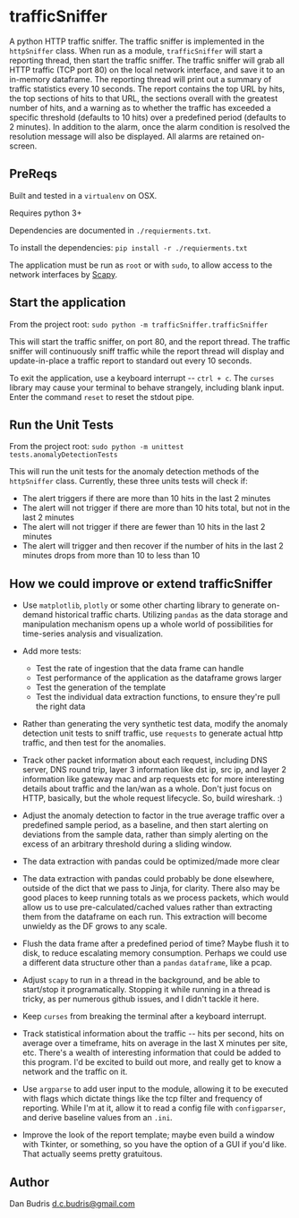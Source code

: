 # trafficSniffer
A python HTTP traffic sniffer. The traffic sniffer is implemented in the `httpSniffer` class.  When run as a module, `trafficSniffer` will start a reporting thread, then start the traffic sniffer.  The traffic sniffer will grab all HTTP traffic (TCP port 80) on the local network interface, and save it to an in-memory dataframe.  The reporting thread will print out a summary of traffic statistics every 10 seconds.  The report contains the top URL by hits, the top sections of hits to that URL, the sections overall with the greatest number of hits, and a warning as to whether the traffic has exceeded a specific threshold (defaults to 10 hits) over a predefined period (defaults to 2 minutes).  In addition to the alarm, once the alarm condition is resolved the resolution message will also be displayed.  All alarms are retained on-screen.

## PreReqs
Built and tested in a `virtualenv` on OSX.

Requires python 3+

Dependencies are documented in `./requierments.txt`.

To install the dependencies:
`pip install -r ./requierments.txt`

The application must be run as `root` or with `sudo`, to allow access to the network interfaces by [Scapy](https://scapy.net/).

## Start the application
From the project root: `sudo python -m trafficSniffer.trafficSniffer`

This will start the traffic sniffer, on port 80, and the report thread.  The traffic sniffer will continuously sniff traffic while the report thread will display and update-in-place a traffic report to standard out every 10 seconds.

To exit the application, use a keyboard interrupt -- `ctrl + c`.  The `curses` library may cause your terminal to behave strangely, including blank input.  Enter the command `reset` to reset the stdout pipe.

## Run the Unit Tests
From the project root: `sudo python -m unittest tests.anomalyDetectionTests`

This will run the unit tests for the anomaly detection methods of the `httpSniffer` class.  Currently, these three units tests will check if:
- The alert triggers if there are more than 10 hits in the last 2 minutes
- The alert will not trigger if there are more than 10 hits total, but not in the last 2 minutes
- The alert will not trigger if there are fewer than 10 hits in the last 2 minutes
- The alert will trigger and then recover if the number of hits in the last 2 minutes drops from more than 10 to less than 10

## How we could improve or extend trafficSniffer
- Use `matplotlib`, `plotly` or some other charting library to generate on-demand historical traffic charts.  Utilizing `pandas` as the data storage and manipulation mechanism opens up a whole world of possibilities for time-series analysis and visualization.

- Add more tests:
  - Test the rate of ingestion that the data frame can handle
  - Test performance of the application as the dataframe grows larger
  - Test the generation of the template
  - Test the individual data extraction functions, to ensure they're pull the right data
 
 - Rather than generating the very synthetic test data, modify the anomaly detection unit tests to sniff traffic, use `requests` to generate actual http traffic, and then test for the anomalies.
 
- Track other packet information about each request, including DNS server, DNS round trip, layer 3 information like dst ip, src ip, and layer 2 information like gateway mac and arp requests etc for more interesting details about traffic and the lan/wan as a whole.  Don't just focus on HTTP, basically, but the whole request lifecycle.  So, build wireshark. :)
  
- Adjust the anomaly detection to factor in the true average traffic over a predefined sample period, as a baseline, and then start alerting on deviations from the sample data, rather than simply alerting on the excess of an arbitrary threshold during a sliding window.
  
- The data extraction with pandas could be optimized/made more clear

- The data extraction with pandas could probably be done elsewhere, outside of the dict that we pass to Jinja, for clarity.  There also may be good places to keep running totals as we process packets, which would allow us to use pre-calculated/cached values rather than extracting them from the dataframe on each run.  This extraction will become unwieldy as the DF grows to any scale.
  
- Flush the data frame after a predefined period of time?  Maybe flush it to disk, to reduce escalating memory consumption.  Perhaps we could use a different data structure other than a `pandas` `dataframe`, like a pcap.

- Adjust `scapy` to run in a thread in the background, and be able to start/stop it programatically.  Stopping it while running in a thread is tricky, as per numerous github issues, and I didn't tackle it here.

- Keep `curses` from breaking the terminal after a keyboard interrupt.

- Track statistical information about the traffic -- hits per second, hits on average over a timeframe, hits on average in the last X minutes per site, etc.  There's a wealth of interesting information that could be added to this program.  I'd be excited to build out more, and really get to know a network and the traffic on it.

- Use `argparse` to add user input to the module, allowing it to be executed with flags which dictate things like the tcp filter and frequency of reporting.  While I'm at it, allow it to read a config file with `configparser`, and derive baseline values from an `.ini`.

- Improve the look of the report template; maybe even build a window with Tkinter, or something, so you have the option of a GUI if you'd like.  That actually seems pretty gratuitous.  

## Author
Dan Budris <d.c.budris@gmail.com>
